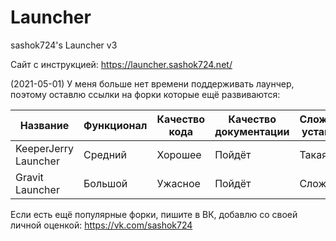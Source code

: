 # Launcher
sashok724's Launcher v3

Сайт с инструкцией: https://launcher.sashok724.net/

(2021-05-01) У меня больше нет времени поддерживать лаунчер, поэтому оставлю ссылки на форки которые ещё развиваются:

| Название | Функционал | Качество кода | Качество документации | Сложность установки | Ссылка |
|----------|------------|---------------|-----------------------|---------------------|--------|
| KeeperJerry Launcher | Средний | Хорошее | Пойдёт | Такая же | https://launcher-sashok724.keeperjerry.ru/ |
| Gravit Launcher | Большой | Ужасное | Пойдёт | Сложнее | https://launcher.gravit.pro/ |

Если есть ещё популярные форки, пишите в ВК, добавлю со своей личной оценкой: https://vk.com/sashok724
